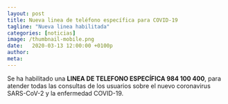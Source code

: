```yaml
---
layout: post
title: Nueva linea de teléfono específica para COVID-19
tagline: "Nueva linea habilitada"
categories: [noticias]
image: /thumbnail-mobile.png
date:   2020-03-13 12:00:00 +0100p
author: 
meta: 
---
```

Se ha habilitado una **LINEA DE TELEFONO ESPECÍFICA  984 100 400**, para atender todas las consultas de los usuarios sobre el nuevo coronavirus SARS-CoV-2 y la enfermedad COVID-19.
